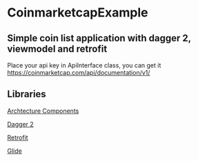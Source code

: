# CoinmarketcapExample
## Simple coin list application with dagger 2,  viewmodel and retrofit 

Place your api key in ApiInterface class, you can get it https://coinmarketcap.com/api/documentation/v1/


## Libraries

[Archtecture Components](https://developer.android.com/topic/libraries/architecture)

[Dagger 2](https://google.github.io/dagger/android)

[Retrofit](https://square.github.io/retrofit/)

[Glide](https://bumptech.github.io/glide/)
